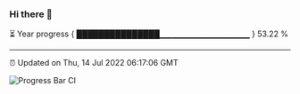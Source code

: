 ### Hi there 👋

⏳ Year progress { ███████████████▁▁▁▁▁▁▁▁▁▁▁▁▁▁▁ } 53.22 %

---

⏰ Updated on Thu, 14 Jul 2022 06:17:06 GMT

![Progress Bar CI](https://github.com/liununu/liununu/workflows/Progress%20Bar%20CI/badge.svg)

